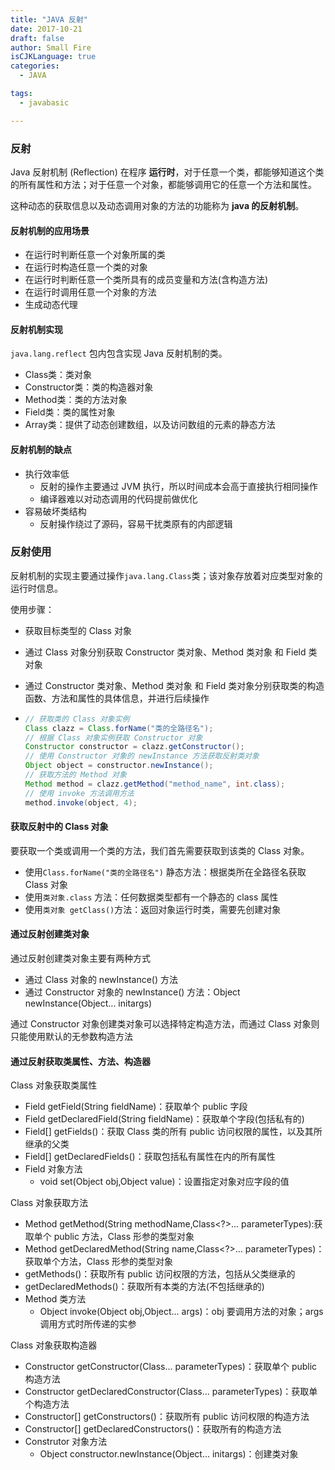 ```yaml
---
title: "JAVA 反射"
date: 2017-10-21
draft: false
author: Small Fire
isCJKLanguage: true
categories: 
  - JAVA

tags: 
  - javabasic

---
```


### 反射

Java 反射机制 (Reflection) 在程序 **运行时**，对于任意一个类，都能够知道这个类的所有属性和方法；对于任意一个对象，都能够调用它的任意一个方法和属性。

这种动态的获取信息以及动态调用对象的方法的功能称为 **java 的反射机制**。

#### 反射机制的应用场景

- 在运行时判断任意一个对象所属的类
- 在运行时构造任意一个类的对象
- 在运行时判断任意一个类所具有的成员变量和方法(含构造方法)
- 在运行时调用任意一个对象的方法
- 生成动态代理

#### 反射机制实现

`java.lang.reflect` 包内包含实现 Java 反射机制的类。

- Class类：类对象
- Constructor类：类的构造器对象
- Method类：类的方法对象
- Field类：类的属性对象
- Array类：提供了动态创建数组，以及访问数组的元素的静态方法

#### 反射机制的缺点

- 执行效率低
  - 反射的操作主要通过 JVM 执行，所以时间成本会高于直接执行相同操作
  - 编译器难以对动态调用的代码提前做优化
- 容易破坏类结构
  - 反射操作绕过了源码，容易干扰类原有的内部逻辑

### 反射使用

反射机制的实现主要通过操作`java.lang.Class`类；该对象存放着对应类型对象的运行时信息。

使用步骤：

- 获取目标类型的 Class 对象

- 通过 Class 对象分别获取 Constructor 类对象、Method 类对象 和 Field 类对象

- 通过 Constructor 类对象、Method 类对象 和 Field 类对象分别获取类的构造函数、方法和属性的具体信息，并进行后续操作

- ```java
  // 获取类的 Class 对象实例
  Class clazz = Class.forName("类的全路径名");
  // 根据 Class 对象实例获取 Constructor 对象
  Constructor constructor = clazz.getConstructor();
  // 使用 Constructor 对象的 newInstance 方法获取反射类对象
  Object object = constructor.newInstance();
  // 获取方法的 Method 对象
  Method method = clazz.getMethod("method_name", int.class);
  // 使用 invoke 方法调用方法
  method.invoke(object, 4);
  ```

#### 获取反射中的 Class 对象

要获取一个类或调用一个类的方法，我们首先需要获取到该类的 Class 对象。

- 使用`Class.forName("类的全路径名")` 静态方法：根据类所在全路径名获取 Class 对象
- 使用`类对象.class` 方法：任何数据类型都有一个静态的 class 属性
- 使用`类对象 getClass()`方法：返回对象运行时类，需要先创建对象

#### 通过反射创建类对象

通过反射创建类对象主要有两种方式

- 通过 Class 对象的 newInstance() 方法
- 通过 Constructor 对象的 newInstance() 方法：Object newInstance(Object... initargs)

通过 Constructor 对象创建类对象可以选择特定构造方法，而通过 Class 对象则只能使用默认的无参数构造方法

#### 通过反射获取类属性、方法、构造器

Class 对象获取类属性

- Field getField(String fieldName)：获取单个 public 字段 
- Field getDeclaredField(String fieldName)：获取单个字段(包括私有的)
- Field[] getFields()：获取 Class 类的所有 public 访问权限的属性，以及其所继承的父类
- Field[] getDeclaredFields()：获取包括私有属性在内的所有属性
- Field 对象方法
  - void set(Object obj,Object value)：设置指定对象对应字段的值

Class 对象获取方法

- Method getMethod(String methodName,Class<?>... parameterTypes):获取单个 public 方法，Class 形参的类型对象
- Method getDeclaredMethod(String name,Class<?>... parameterTypes)：获取单个方法，Class 形参的类型对象
- getMethods()：获取所有 public 访问权限的方法，包括从父类继承的
- getDeclaredMethods()：获取所有本类的方法(不包括继承的)
- Method 类方法
  - Object invoke(Object obj,Object... args)：obj 要调用方法的对象；args 调用方式时所传递的实参

Class 对象获取构造器

- Constructor getConstructor(Class... parameterTypes)：获取单个 public 构造方法
- Constructor getDeclaredConstructor(Class... parameterTypes)：获取单个构造方法
- Constructor[] getConstructors()：获取所有 public 访问权限的构造方法
- Constructor[] getDeclaredConstructors()：获取所有的构造方法
- Construtor 对象方法
  - Object constructor.newInstance(Object... initargs)：创建类对象

